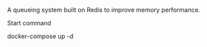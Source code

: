 A queueing system built on Redis to improve memory performance.

Start command 

docker-compose up -d

